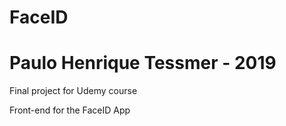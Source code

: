 # FaceID
# Paulo Henrique Tessmer - 2019

Final project for Udemy course

Front-end for the FaceID App
